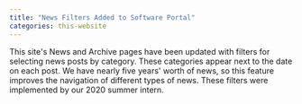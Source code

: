 ```yaml
---
title: "News Filters Added to Software Portal"
categories: this-website
---
```


This site's News and Archive pages have been updated with filters for selecting news posts by category. These categories appear next to the date on each post. We have nearly five years' worth of news, so this feature improves the navigation of different types of news. These filters were implemented by our 2020 summer intern.
